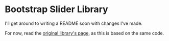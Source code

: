 # Bootstrap Slider Library

I'll get around to writing a README soon with changes I've made.

For now, read the [original library's page](http://www.eyecon.ro/bootstrap-slider/),
as this is based on the same code.
